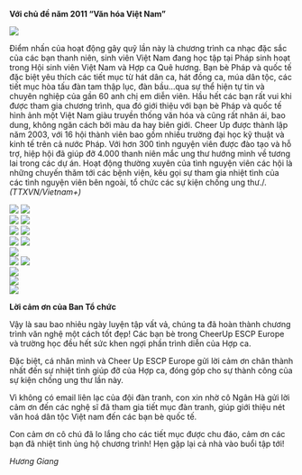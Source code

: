 <!--
title: Hợp tác với ESCP Europe (École supérieure de commerce de Paris) 22/05/2012
author: Nguyễn Tích Kỳ
status: completed
-->

**Với chủ đề năm 2011 “Văn hóa Việt Nam”**

![](1.jpg)  

Điểm nhấn của hoạt động gây quỹ lần này là chương trình ca nhạc đặc sắc của các bạn thanh niên, sinh viên Việt Nam đang học tập tại Pháp sinh hoạt trong Hội sinh viên Việt Nam và Hợp ca Quê hương.
Bạn bè Pháp và quốc tế đặc biệt yêu thích các tiết mục từ hát dân ca, hát đồng ca, múa dân tộc, các tiết mục hòa tấu đàn tam thập lục, đàn bầu…qua sự thể hiện tự tin và chuyên nghiệp của gần 60 anh chị em diễn viên.
Hầu hết các bạn rất vui khi được tham gia chương trình, qua đó giới thiệu với bạn bè Pháp và quốc tế hình ảnh một Việt Nam giàu truyền thống văn hóa và cũng rất nhân ái, bao dung, không ngăn cách bởi màu da hay biên giới.
Cheer Up được thành lập năm 2003, với 16 hội thành viên bao gồm nhiều trường đại học kỹ thuật và kinh tế trên cả nước Pháp. Với hơn 300 tình nguyện viên được đào tạo và hỗ trợ, hiệp hội đã giúp đỡ 4.000 thanh niên mắc ung thư hướng mình về tương lai trong các dự án.
Hoạt động thường xuyên của tình nguyện viên các hội là những chuyến thăm tới các bệnh viện, kêu gọi sự tham gia nhiệt tình của các tình nguyện viên bên ngoài, tổ chức các sự kiện chống ung thư./.
*(TTXVN/Vietnam+)*

![](23.jpg)  ![](32.jpg)  
![](45.jpg)  ![](54.jpg)  
![](67.jpg)  ![](76.jpg)  
![](89.jpg)  ![](98.jpg)  
![](10.jpg)  
![](1112.jpg)  ![](1211.jpg)  
![](13.jpg)  
![](14.jpg)  
![](15.jpg)  

**Lời cảm ơn của Ban Tổ chức**

Vậy là sau bao nhiêu ngày luyện tập vất vả, chúng ta đã hoàn thành chương trình văn nghệ một cách tốt đẹp! Các bạn bè trong CheerUp ESCP Europe và trường học đều hết sức khen ngợi phần trình diễn của Hợp ca.

Đặc biệt, cá nhân mình và Cheer Up ESCP Europe gửi lời cảm ơn chân thành nhất đến sự nhiệt tình giúp đỡ của Hợp ca, đóng góp cho sự thành công của sự kiện chống ung thư lần này.

Vì không có email liên lạc của đội đàn tranh, con xin nhờ cô Ngân Hà gửi lời cảm ơn đến các nghệ sĩ đã tham gia tiết mục đàn tranh, giúp giới thiệu nét văn hoá dân tộc Việt nam đến các bạn bè quốc tế.

Con cảm ơn cô chú đã lo lắng cho các tiết mục được chu đáo, cảm ơn các bạn đã nhiệt tình ủng hộ chương trình!
Hẹn gặp lại cả nhà vào buổi tập tới!

*Hương Giang*